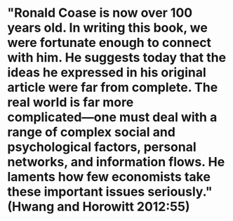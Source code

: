 # "Ronald Coase is now over 100 years old. In writing this book, we were fortunate enough to connect with him. He suggests today that the ideas he expressed in his original article were far from complete. The real world is far more complicated―one must deal with a range of complex social and psychological factors, personal networks, and information flows. He laments how few economists take these important issues seriously." (Hwang and Horowitt 2012:55)